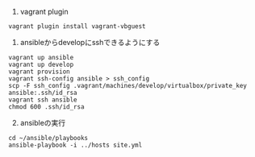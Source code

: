 
1. vagrant plugin
```
vagrant plugin install vagrant-vbguest
```

1. ansibleからdevelopにsshできるようにする
```
vagrant up ansible
vagrant up develop
vagrant provision
vagrant ssh-config ansible > ssh_config
scp -F ssh_config .vagrant/machines/develop/virtualbox/private_key ansible:.ssh/id_rsa
vagrant ssh ansible
chmod 600 .ssh/id_rsa
```

2. ansibleの実行
```
cd ~/ansible/playbooks
ansible-playbook -i ../hosts site.yml
```